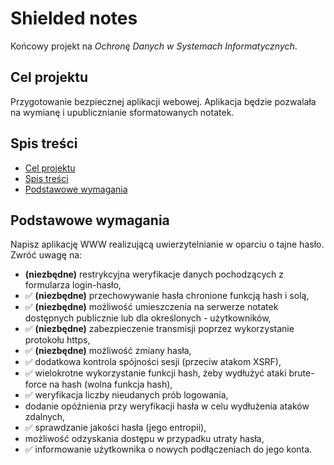 # Shielded notes <!-- omit in toc -->

Końcowy projekt na _Ochronę Danych w Systemach Informatycznych_.

## Cel projektu

Przygotowanie bezpiecznej aplikacji webowej. Aplikacja będzie pozwalała na wymianę i upublicznianie sformatowanych notatek.

## Spis treści

- [Cel projektu](#cel-projektu)
- [Spis treści](#spis-treści)
- [Podstawowe wymagania](#podstawowe-wymagania)

## Podstawowe wymagania

Napisz aplikację WWW realizującą uwierzytelnianie w oparciu o tajne hasło. Zwróć uwagę na:

- **(niezbędne)** restrykcyjna weryfikacje danych pochodzących z formularza login-hasło,
- :white_check_mark: **(niezbędne)** przechowywanie hasła chronione funkcją hash i solą,
- :white_check_mark: **(niezbędne)** możliwość umieszczenia na serwerze notatek dostępnych publicznie lub dla określonych - użytkowników,
- :white_check_mark: **(niezbędne)** zabezpieczenie transmisji poprzez wykorzystanie protokołu https,
- :white_check_mark: **(niezbędne)** możliwość zmiany hasła,
- :white_check_mark: dodatkowa kontrola spójności sesji (przeciw atakom XSRF),
- :white_check_mark: wielokrotne wykorzystanie funkcji hash, żeby wydłużyć ataki brute-force na hash (wolna funkcja hash),
- :white_check_mark: weryfikacja liczby nieudanych prób logowania,
- dodanie opóźnienia przy weryfikacji hasła w celu wydłużenia ataków zdalnych,
- :white_check_mark: sprawdzanie jakości hasła (jego entropii),
- możliwość odzyskania dostępu w przypadku utraty hasła,
- :white_check_mark: informowanie użytkownika o nowych podłączeniach do jego konta.
